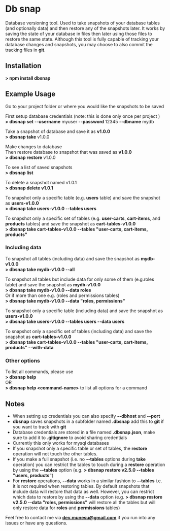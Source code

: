 # Db snap
Database versioning tool. Used to take snapshots of your database tables (and optionally data) and then restore any of the snapshots later. It works by saving the state of your database in files then later using those files to restore the same state. Although this tool is fully capable of tracking your database changes and snapshots, you may choose to also commit the tracking files in **git**.

## Installation
**> npm install dbsnap**

## Example Usage
Go to your project folder or where you would like the snapshots to be saved

First setup database credentials  (note: this is done only once per project )  
**> dbsnap set --username** myuser **--password** 12345 **--dbname** mydb  

Take a snapshot of database and save it as **v1.0.0**  
**> dbsnap take** v1.0.0

Make changes to database  
Then restore database to snapshot that was saved as **v1.0.0**  
**> dbsnap restore** v1.0.0    

To see a list of saved snapshots  
**> dbsnap list**

To delete a snapshot named v1.0.1  
**> dbsnap delete v1.0.1**

To snapshot only a specific table (e.g. **users** table) and save the snapshot as **users-v1.0.0**  
**> dbsnap take users-v1.0.0 --tables users**

To snapshot only a specific set of tables (e.g. **user-carts**, **cart-items**, and **products** tables) and save the snapshot as **cart-tables-v1.0.0**  
**> dbsnap take cart-tables-v1.0.0 --tables "user-carts, cart-items, products"**

### Including data

To snapshot all tables (including data) and save the snapshot as **mydb-v1.0.0**  
**> dbsnap take mydb-v1.0.0 --all**

To snapshot all tables but include data for only some of them (e.g.roles table) and save the snapshot as **mydb-v1.0.0**  
**> dbsnap take mydb-v1.0.0 --data roles**  
Or if more than one e.g. (roles and permissions tables)  
**> dbsnap take mydb-v1.0.0 --data "roles, permissions"**  

To snapshot only a specific table (including data) and save the snapshot as **users-v1.0.0**  
**> dbsnap take users-v1.0.0 --tables users --data users**

To snapshot only a specific set of tables (including data) and save the snapshot as **cart-tables-v1.0.0**  
**> dbsnap take cart-tables-v1.0.0 --tables "user-carts, cart-items, products" --with-data**

### Other options

To list all commands, please use  
**> dbsnap help**   
OR  
**> dbsnap help &lt;command-name&gt;** to list all options for a command  

 
## Notes
- When setting up credentials you can also specify **--dbhost** and **--port**
- **dbsnap** saves snapshots in a subfolder named **.dbsnap** add this to **git** if you want to track with **git**
- Database credentials are stored in a file named **.dbsnap.json**, make sure to add it to **.gitignore** to avoid sharing credentials
- Currently this only works for mysql databases
- If you snapshot only a specific table or set of tables, the **restore** operation will not touch the other tables.
- If you make a full snapshot (i.e. no **--tables** options during **take** operation) you can restrict the tables to touch during a **restore** operation by using the **--tables** option (e.g. **> dbsnap restore v2.5.0 --tables "users, products"**) 
- For **restore** operations, **--data** works in a similar fashion to **--tables** i.e. it is not required when restoring tables. By default snapshots that include data will restore that data as well. However, you can restrict which data to restore by using the **--data** option (e.g. **> dbsnap restore v2.5.0 --data "roles, permissions"** will restore all the tables but will only restore data for **roles** and **permissions** tables)

Feel free to contact me via **dev.munesu@gmail.com** if you run into any issues or have any questions.

